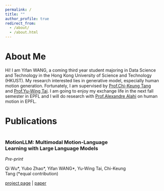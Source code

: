 ```yaml
---
permalink: /
title: ""
author_profile: true
redirect_from: 
  - /about/
  - /about.html
---
```


# About Me<br/>
Hi! I am Yifan WANG, a coming third year student majoring in Data Science and Technology in the Hong Kong University of Science and Technology (HKUST). My research interested lies in generative model, especially human motion generation. Fortunately, I am supervised by [Prof.Chi-Keung Tang](https://cse.hkust.edu.hk/admin/people/faculty/profile/cktang) and [Prof.Yu-Wing Tai](https://yuwingtai.github.io/). I am going to enjoy my exchange life in the next fall semester in EPFL and I will do research with [Prof.Alexandre Alahi](https://people.epfl.ch/alexandre.alahi?lang=en) on human motion in EPFL.

# Publications<br/>

<div style="display: flex; align-items: center; margin-bottom: 20px;">
<!--   <div style="width: 30%; margin-right: 20px;">
    <img src="/images/Cover-FaceDNeRF.gif" style="width: 100%;">
  </div> -->
  <div style="width: 80%;">
    <h3>MotionLLM: Multimodal Motion-Language Learning with Large Language Models</h3>
    <p><em>Pre-print</em></p>
    <p>Qi Wu*, Yubo Zhao*, Yifan WANG*, Yu-Wing Tai, Chi-Keung Tang (*equal contribution)</p>
    <p><a href="https://knoxzhao.github.io/MotionLLM/">project page</a> | <a href="https://arxiv.org/abs/2405.17013">paper</a></p>
  </div>
</div>

